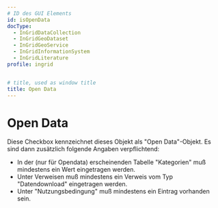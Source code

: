 ```yaml
---
# ID des GUI Elements
id: isOpenData
docType:
  - InGridDataCollection
  - InGridGeoDataset
  - InGridGeoService
  - InGridInformationSystem
  - InGridLiterature
profile: ingrid


# title, used as window title
title: Open Data
---
```


# Open Data

Diese Checkbox kennzeichnet dieses Objekt als "Open Data"-Objekt. Es sind dann zusätzlich folgende Angaben verpflichtend:<ul><li>In der (nur für Opendata) erscheinenden Tabelle "Kategorien" muß mindestens ein Wert eingetragen werden.</li><li>Unter Verweisen muß mindestens ein Verweis vom Typ "Datendownload" eingetragen werden.</li><li>Unter "Nutzungsbedingung" muß mindestens ein Eintrag vorhanden sein.</li></ul>

